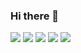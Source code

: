 ### Hi there 👋

<!--
**hartkim/hartkim** is a ✨ _special_ ✨ repository because its `README.md` (this file) appears on your GitHub profile.

Here are some ideas to get you started:

- 🔭 I’m currently working on ...
- 🌱 I’m currently learning ...
- 👯 I’m looking to collaborate on ...
- 🤔 I’m looking for help with ...
- 💬 Ask me about ...
- 📫 How to reach me: ...
- 😄 Pronouns: ...
- ⚡ Fun fact: ...
-->


<img src="https://img.shields.io/badge/Python-3766AB?style=flat-square&logo=Python&logoColor=white"/> <img src="https://img.shields.io/badge/MySQL-4479A1?style=flat-square&logo=MySQL&logoColor=white"/> <img src="https://img.shields.io/badge/PowerBI-F2C811?style=flat-square&logo=PowerBI&logoColor=yellow"/> <img src="https://img.shields.io/badge/Slack-4A154B?style=flat-square&logo=Slack&logoColor=red"/> <img src="https://img.shields.io/badge/Visual Studio Code-007ACC?style=flat-square&logo=Visual Studio Code&logoColor=blue"/>
